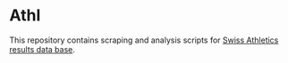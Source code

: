 # Athl

This repository contains scraping and analysis scripts for <a href="https://www.swiss-athletics.ch/fr/page-daccueil-listes-des-meilleurs/?mobile=false&blyear=2012&blcat=W&disci=5c4o3k5m-d686mo-j986g2ie-1-j986gj3n-6mw&top=5000">Swiss Athletics results data base</a>.